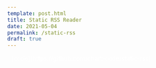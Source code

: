 ```yaml
---
template: post.html
title: Static RSS Reader
date: 2021-05-04
permalink: /static-rss
draft: true
---
```


<link rel="stylesheet" href="https://roadtolarissa.com/slinks/static-rss/style.css">

<style>
html, a, .header{
  color: #fff;
}

.header-right{
  display: none;
}
h1, .header-left{
  margin-left: 10px;
}

p> img{
  /*width: 100%;*/
}
</style>

<p style='padding-left: 10px; margin-bottom: 40px;'>[code](https://github.com/chart-code/static-rss)


<div class='items'>
</div>

<script>
  window.datapath = 'https://roadtolarissa.com/slinks/static-rss/'
</script>

<script src='https://roadtolarissa.com/slinks/static-rss/d3_.js'></script>
<script src='https://roadtolarissa.com/slinks/static-rss/script.js'></script>



